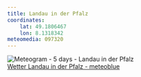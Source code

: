 ```yaml
---
title: Landau in der Pfalz
coordinates:
    lat: 49.1806467
    lon: 8.1318342
meteomedia: 097320
---
```

<img src="//my.meteoblue.com/visimage/meteogram_web?look=KILOMETER_PER_HOUR%2CCELSIUS%2CMILLIMETER&apikey=5838a18e295d&temperature=C&windspeed=kmh&precipitationamount=mm&winddirection=3char&city=Landau+in+der+Pfalz&iso2=de&lat=49.198399&lon=8.116920&asl=144&tz=Europe%2FBerlin&lang=de&sig=1c43a9d00fc4eb6677eed5f4894443f5" srcset="//my.meteoblue.com/visimage/meteogram_web_hd?look=KILOMETER_PER_HOUR%2CCELSIUS%2CMILLIMETER&apikey=5838a18e295d&temperature=C&windspeed=kmh&precipitationamount=mm&winddirection=3char&city=Landau+in+der+Pfalz&iso2=de&lat=49.198399&lon=8.116920&asl=144&tz=Europe%2FBerlin&lang=de&sig=0b60c1de828eabe40de97b318fff42e5 1.4x" alt="Meteogram - 5 days - Landau in der Pfalz"><a href="https://www.meteoblue.com/de/wetter/woche/landau-in-der-pfalz_deutschland_2881646" target="_blank" style="display: block;">Wetter Landau in der Pfalz - meteoblue</a>